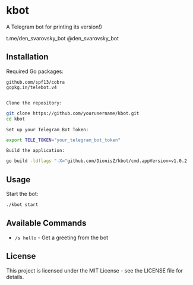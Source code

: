 # kbot
A Telegram bot for printing its version!)

t.me/den_svarovsky_bot
@den_svarovsky_bot

## Installation

Required Go packages:

    github.com/spf13/cobra
    gopkg.in/telebot.v4


    Clone the repository:
```bash
git clone https://github.com/yourusername/kbot.git
cd kbot
```
    Set up your Telegram Bot Token:
```bash
export TELE_TOKEN="your_telegram_bot_token"
```
    Build the application:
```bash
go build -ldflags "-X="github.com/DionisZ/kbot/cmd.appVersion=v1.0.2
```


## Usage

Start the bot:
```bash
./kbot start
```


## Available Commands

- `/s hello` - Get a greeting from the bot


## License

This project is licensed under the MIT License - see the LICENSE file for details.
